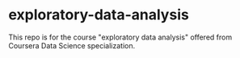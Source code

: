# exploratory-data-analysis
This repo is for the course "exploratory data analysis" offered from Coursera Data Science specialization.
